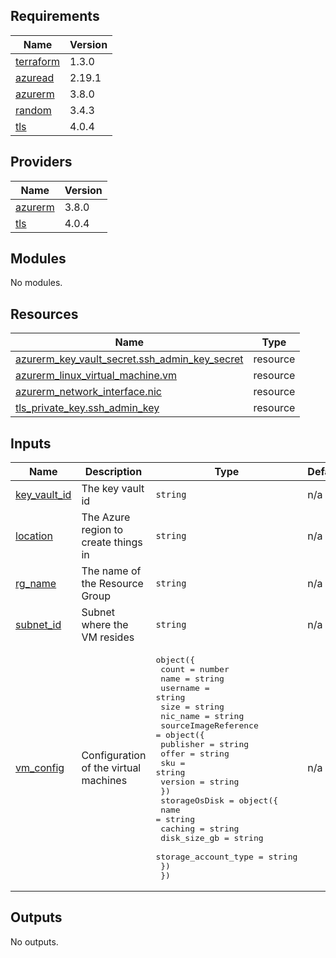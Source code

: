 ## Requirements

| Name | Version |
|------|---------|
| <a name="requirement_terraform"></a> [terraform](#requirement\_terraform) | 1.3.0 |
| <a name="requirement_azuread"></a> [azuread](#requirement\_azuread) | 2.19.1 |
| <a name="requirement_azurerm"></a> [azurerm](#requirement\_azurerm) | 3.8.0 |
| <a name="requirement_random"></a> [random](#requirement\_random) | 3.4.3 |
| <a name="requirement_tls"></a> [tls](#requirement\_tls) | 4.0.4 |

## Providers

| Name | Version |
|------|---------|
| <a name="provider_azurerm"></a> [azurerm](#provider\_azurerm) | 3.8.0 |
| <a name="provider_tls"></a> [tls](#provider\_tls) | 4.0.4 |

## Modules

No modules.

## Resources

| Name | Type |
|------|------|
| [azurerm_key_vault_secret.ssh_admin_key_secret](https://registry.terraform.io/providers/hashicorp/azurerm/3.8.0/docs/resources/key_vault_secret) | resource |
| [azurerm_linux_virtual_machine.vm](https://registry.terraform.io/providers/hashicorp/azurerm/3.8.0/docs/resources/linux_virtual_machine) | resource |
| [azurerm_network_interface.nic](https://registry.terraform.io/providers/hashicorp/azurerm/3.8.0/docs/resources/network_interface) | resource |
| [tls_private_key.ssh_admin_key](https://registry.terraform.io/providers/hashicorp/tls/4.0.4/docs/resources/private_key) | resource |

## Inputs

| Name | Description | Type | Default | Required |
|------|-------------|------|---------|:--------:|
| <a name="input_key_vault_id"></a> [key\_vault\_id](#input\_key\_vault\_id) | The key vault id | `string` | n/a | yes |
| <a name="input_location"></a> [location](#input\_location) | The Azure region to create things in | `string` | n/a | yes |
| <a name="input_rg_name"></a> [rg\_name](#input\_rg\_name) | The name of the Resource Group | `string` | n/a | yes |
| <a name="input_subnet_id"></a> [subnet\_id](#input\_subnet\_id) | Subnet where the VM resides | `string` | n/a | yes |
| <a name="input_vm_config"></a> [vm\_config](#input\_vm\_config) | Configuration of the virtual machines | <pre>object({<br>    count    = number<br>    name     = string<br>    username = string<br>    size     = string<br>    nic_name = string<br>    sourceImageReference = object({<br>      publisher = string<br>      offer     = string<br>      sku       = string<br>      version   = string<br>    })<br>    storageOsDisk = object({<br>      name                 = string<br>      caching              = string<br>      disk_size_gb         = string<br>      storage_account_type = string<br>    })<br>  })</pre> | n/a | yes |

## Outputs

No outputs.
